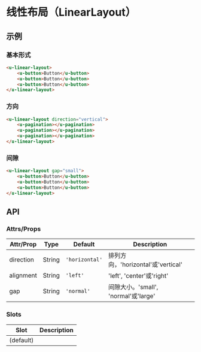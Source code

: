 # 线性布局（LinearLayout）

## 示例
### 基本形式

``` html
<u-linear-layout>
    <u-button>Button</u-button>
    <u-button>Button</u-button>
    <u-button>Button</u-button>
</u-linear-layout>
```

### 方向

``` html
<u-linear-layout direction="vertical">
    <u-pagination></u-pagination>
    <u-pagination></u-pagination>
    <u-pagination></u-pagination>
</u-linear-layout>
```

### 间隙

``` html
<u-linear-layout gap="small">
    <u-button>Button</u-button>
    <u-button>Button</u-button>
    <u-button>Button</u-button>
</u-linear-layout>
```

## API
### Attrs/Props

| Attr/Prop | Type | Default | Description |
| --------- | ---- | ------- | ----------- |
| direction | String | `'horizontal'` | 排列方向，'horizontal'或'vertical' |
| alignment | String | `'left'` | 'left', 'center'或'right' |
| gap | String | `'normal'` | 间隙大小。'small', 'normal'或'large' |

### Slots

| Slot | Description |
| ---- | ----------- |
| (default) | |
